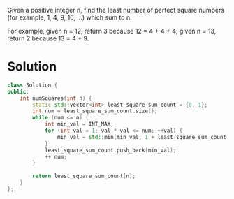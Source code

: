 Given a positive integer n, find the least number of perfect square numbers (for example, 1, 4, 9, 16, ...) which sum to n.

For example, given n = 12, return 3 because 12 = 4 + 4 + 4; given n = 13, return 2 because 13 = 4 + 9.

# Solution
  
```cpp  
class Solution {
public:
    int numSquares(int n) {
        static std::vector<int> least_square_sum_count = {0, 1};
        int num = least_square_sum_count.size();
        while (num <= n) {
            int min_val = INT_MAX;
            for (int val = 1; val * val <= num; ++val) {
                min_val = std::min(min_val, 1 + least_square_sum_count[num - val * val]);
            }
            least_square_sum_count.push_back(min_val);
            ++ num;
        }
        
        return least_square_sum_count[n];
    }
};
```

